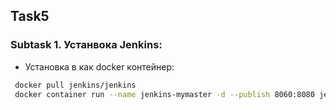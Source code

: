 <!-- ABOUT THE PROJECT -->
## Task5
### Subtask 1. Устанвока Jenkins:

* Установка в как docker контейнер:

```sh
 docker pull jenkins/jenkins
 docker container run --name jenkins-mymaster -d --publish 8060:8080 jenkins/jenkins
   ```

